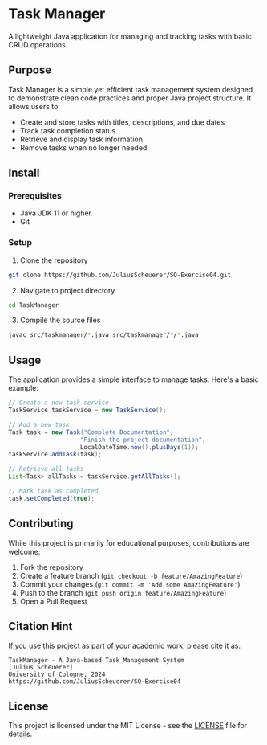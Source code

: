 # Task Manager

A lightweight Java application for managing and tracking tasks with basic CRUD operations.

## Purpose

Task Manager is a simple yet efficient task management system designed to demonstrate clean code practices and proper Java project structure. It allows users to:
- Create and store tasks with titles, descriptions, and due dates
- Track task completion status
- Retrieve and display task information
- Remove tasks when no longer needed

## Install

### Prerequisites
- Java JDK 11 or higher
- Git

### Setup
1. Clone the repository
```bash
git clone https://github.com/JuliusScheuerer/SQ-Exercise04.git
```

2. Navigate to project directory
```bash
cd TaskManager
```

3. Compile the source files
```bash
javac src/taskmanager/*.java src/taskmanager/*/*.java
```

## Usage

The application provides a simple interface to manage tasks. Here's a basic example:

```java
// Create a new task service
TaskService taskService = new TaskService();

// Add a new task
Task task = new Task("Complete Documentation", 
                    "Finish the project documentation", 
                    LocalDateTime.now().plusDays(1));
taskService.addTask(task);

// Retrieve all tasks
List<Task> allTasks = taskService.getAllTasks();

// Mark task as completed
task.setCompleted(true);
```

## Contributing

While this project is primarily for educational purposes, contributions are welcome:

1. Fork the repository
2. Create a feature branch (`git checkout -b feature/AmazingFeature`)
3. Commit your changes (`git commit -m 'Add some AmazingFeature'`)
4. Push to the branch (`git push origin feature/AmazingFeature`)
5. Open a Pull Request

## Citation Hint

If you use this project as part of your academic work, please cite it as:

```
TaskManager - A Java-based Task Management System
[Julius Scheuerer]
University of Cologne, 2024
https://github.com/JuliusScheuerer/SQ-Exercise04
```

## License

This project is licensed under the MIT License - see the [LICENSE](LICENSE) file for details.
